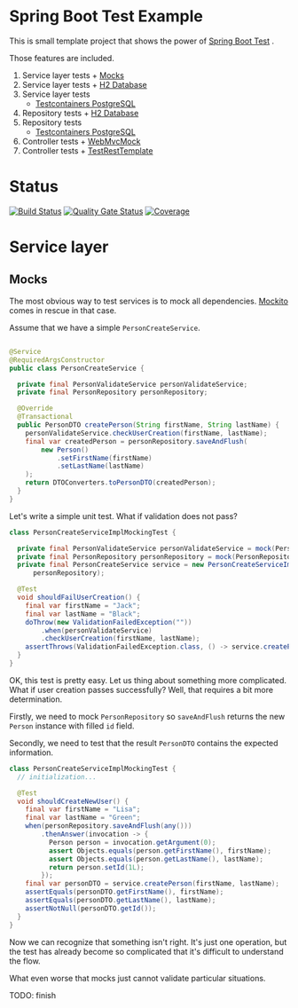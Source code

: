 # Spring Boot Test Example

This is small template project that shows the power
of [Spring Boot Test](https://docs.spring.io/spring-framework/docs/current/reference/html/testing.html)
.

Those features are included.

1. Service layer tests + [Mocks](https://www.baeldung.com/mockito-series)
1. Service layer tests + [H2 Database](https://www.h2database.com/html/main.html)
1. Service layer tests
    + [Testcontainers PostgreSQL](https://www.testcontainers.org/modules/databases/postgres/)
1. Repository tests + [H2 Database](https://www.h2database.com/html/main.html)
1. Repository tests
    + [Testcontainers PostgreSQL](https://www.testcontainers.org/modules/databases/postgres/)
1. Controller tests + [WebMvcMock](https://spring.io/guides/gs/testing-web/)
1. Controller tests + [TestRestTemplate](https://www.baeldung.com/spring-boot-testresttemplate)

# Status

[![Build Status](https://travis-ci.com/SimonHarmonicMinor/spring-boot-test-example.svg?branch=master)](https://travis-ci.com/SimonHarmonicMinor/spring-boot-test-example)
[![Quality Gate Status](https://sonarcloud.io/api/project_badges/measure?project=SimonHarmonicMinor_spring-boot-test-example&metric=alert_status)](https://sonarcloud.io/dashboard?id=SimonHarmonicMinor_spring-boot-test-example)
[![Coverage](https://sonarcloud.io/api/project_badges/measure?project=SimonHarmonicMinor_spring-boot-test-example&metric=coverage)](https://sonarcloud.io/dashboard?id=SimonHarmonicMinor_spring-boot-test-example)

# Service layer

## Mocks

The most obvious way to test services is to mock all dependencies.
[Mockito](https://site.mockito.org/) comes in rescue in that case.

Assume that we have a simple `PersonCreateService`.

```java

@Service
@RequiredArgsConstructor
public class PersonCreateService {

  private final PersonValidateService personValidateService;
  private final PersonRepository personRepository;

  @Override
  @Transactional
  public PersonDTO createPerson(String firstName, String lastName) {
    personValidateService.checkUserCreation(firstName, lastName);
    final var createdPerson = personRepository.saveAndFlush(
        new Person()
            .setFirstName(firstName)
            .setLastName(lastName)
    );
    return DTOConverters.toPersonDTO(createdPerson);
  }
}
```

Let's write a simple unit test. What if validation does not pass?

```java
class PersonCreateServiceImplMockingTest {

  private final PersonValidateService personValidateService = mock(PersonValidateService.class);
  private final PersonRepository personRepository = mock(PersonRepository.class);
  private final PersonCreateService service = new PersonCreateServiceImpl(personValidateService,
      personRepository);

  @Test
  void shouldFailUserCreation() {
    final var firstName = "Jack";
    final var lastName = "Black";
    doThrow(new ValidationFailedException(""))
        .when(personValidateService)
        .checkUserCreation(firstName, lastName);
    assertThrows(ValidationFailedException.class, () -> service.createPerson(firstName, lastName));
  }
}
```

OK, this test is pretty easy. Let us thing about something more complicated. What if user creation
passes successfully? Well, that requires a bit more determination.

Firstly, we need to mock `PersonRepository`
so `saveAndFlush` returns the new `Person` instance with filled `id` field.

Secondly, we need to test that the result `PersonDTO` contains the expected information.

```java
class PersonCreateServiceImplMockingTest {
  // initialization... 

  @Test
  void shouldCreateNewUser() {
    final var firstName = "Lisa";
    final var lastName = "Green";
    when(personRepository.saveAndFlush(any()))
        .thenAnswer(invocation -> {
          Person person = invocation.getArgument(0);
          assert Objects.equals(person.getFirstName(), firstName);
          assert Objects.equals(person.getLastName(), lastName);
          return person.setId(1L);
        });
    final var personDTO = service.createPerson(firstName, lastName);
    assertEquals(personDTO.getFirstName(), firstName);
    assertEquals(personDTO.getLastName(), lastName);
    assertNotNull(personDTO.getId());
  }
}
```

Now we can recognize that something isn't right. 
It's just one operation, but the test has already become so complicated 
that it's difficult to understand the flow.

What even worse that mocks just cannot validate particular situations.

TODO: finish